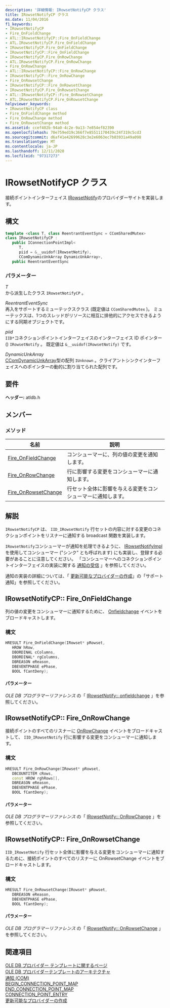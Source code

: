 ```yaml
---
description: '詳細情報: IRowsetNotifyCP クラス'
title: IRowsetNotifyCP クラス
ms.date: 11/04/2016
f1_keywords:
- IRowsetNotifyCP
- Fire_OnFieldChange
- ATL::IRowsetNotifyCP::Fire_OnFieldChange
- ATL.IRowsetNotifyCP.Fire_OnFieldChange
- IRowsetNotifyCP.Fire_OnFieldChange
- IRowsetNotifyCP::Fire_OnFieldChange
- IRowsetNotifyCP.Fire_OnRowChange
- ATL.IRowsetNotifyCP.Fire_OnRowChange
- Fire_OnRowChange
- ATL::IRowsetNotifyCP::Fire_OnRowChange
- IRowsetNotifyCP::Fire_OnRowChange
- Fire_OnRowsetChange
- IRowsetNotifyCP::Fire_OnRowsetChange
- IRowsetNotifyCP.Fire_OnRowsetChange
- ATL::IRowsetNotifyCP::Fire_OnRowsetChange
- ATL.IRowsetNotifyCP.Fire_OnRowsetChange
helpviewer_keywords:
- IRowsetNotifyCP class
- Fire_OnFieldChange method
- Fire_OnRowChange method
- Fire_OnRowsetChange method
ms.assetid: ccef402b-94a0-4c2e-9a13-7e854ef82390
ms.openlocfilehash: 70e759ed19c366f7e85511170439c24f319c5cd3
ms.sourcegitcommit: d6af41e42699628c3e2e6063ec7b03931a49a098
ms.translationtype: MT
ms.contentlocale: ja-JP
ms.lasthandoff: 12/11/2020
ms.locfileid: "97317273"
---
```

# <a name="irowsetnotifycp-class"></a>IRowsetNotifyCP クラス

接続ポイントインターフェイス [IRowsetNotify](/previous-versions/windows/desktop/ms712959(v=vs.85))のプロバイダーサイトを実装します。

## <a name="syntax"></a>構文

```cpp
template <class T, class ReentrantEventSync = CComSharedMutex>
class IRowsetNotifyCP :
   public IConnectionPointImpl<
      T,
      piid = &__uuidof(IRowsetNotify),
      CComDynamicUnkArray DynamicUnkArray>,
   public ReentrantEventSync
```

### <a name="parameters"></a>パラメーター

*T*<br/>
から派生したクラス `IRowsetNotifyCP` 。

*ReentrantEventSync*<br/>
再入をサポートするミューテックスクラス (既定値は `CComSharedMutex` )。 ミューテックスは、1つのスレッドがリソースに相互に排他的にアクセスできるようにする同期オブジェクトです。

*piid*<br/>
`IID*`コネクションポイントインターフェイスのインターフェイス ID ポインター () `IRowsetNotify` 。 既定値は `&__uuidof(IRowsetNotify)` です。

*DynamicUnkArray*<br/>
[CComDynamicUnkArray](../../atl/reference/ccomdynamicunkarray-class.md)型の配列 `IUnknown` 。クライアントシンクインターフェイスへのポインターの動的に割り当てられた配列です。

## <a name="requirements"></a>要件

**ヘッダー:** atldb.h

## <a name="members"></a>メンバー

### <a name="methods"></a>メソッド

| 名前 | 説明 |
|-|-|
|[Fire_OnFieldChange](#onfieldchange)|コンシューマーに、列の値の変更を通知します。|
|[Fire_OnRowChange](#onrowchange)|行に影響する変更をコンシューマーに通知します。|
|[Fire_OnRowsetChange](#onrowsetchange)|行セット全体に影響を与える変更をコンシューマーに通知します。|

## <a name="remarks"></a>解説

`IRowsetNotifyCP` は、 `IID_IRowsetNotify` 行セットの内容に対する変更のコネクションポイントをリスナーに通知する broadcast 関数を実装します。

`IRowsetNotify`コンシューマーが通知を処理できるように、 [IRowsetNotifyImpl](../../data/oledb/irowsetnotifyimpl-class.md)を使用してコンシューマー ("シンク" とも呼ばれます) にも実装し、登録する必要があることに注意してください。 「コンシューマーへのコネクションポイントインターフェイスの実装に関する [通知の受信](../../data/oledb/receiving-notifications.md) 」を参照してください。

通知の実装の詳細については、「 [更新可能なプロバイダーの作成](../../data/oledb/creating-an-updatable-provider.md)」の「サポート通知」を参照してください。

## <a name="irowsetnotifycpfire_onfieldchange"></a><a name="onfieldchange"></a> IRowsetNotifyCP:: Fire_OnFieldChange

列の値の変更をコンシューマーに通知するために、 [Onfieldchange](/previous-versions/windows/desktop/ms715961(v=vs.85)) イベントをブロードキャストします。

### <a name="syntax"></a>構文

```cpp
HRESULT Fire_OnFieldChange(IRowset* pRowset,
   HROW hRow,
   DBORDINAL cColumns,
   DBORDINAL* rgColumns,
   DBREASON eReason,
   DBEVENTPHASE ePhase,
   BOOL fCantDeny);
```

#### <a name="parameters"></a>パラメーター

*OLE DB プログラマーリファレンス* の「 [IRowsetNotify:: onfieldchange](/previous-versions/windows/desktop/ms715961(v=vs.85)) 」を参照してください。

## <a name="irowsetnotifycpfire_onrowchange"></a><a name="onrowchange"></a> IRowsetNotifyCP:: Fire_OnRowChange

接続ポイントのすべてのリスナーに [OnRowChange](/previous-versions/windows/desktop/ms722694(v=vs.85)) イベントをブロードキャストして、 `IID_IRowsetNotify` 行に影響する変更をコンシューマーに通知します。

### <a name="syntax"></a>構文

```cpp
HRESULT Fire_OnRowChange(IRowset* pRowset,
   DBCOUNTITEM cRows,
   const HROW rghRows[],
   DBREASON eReason,
   DBEVENTPHASE ePhase,
   BOOL fCantDeny);
```

#### <a name="parameters"></a>パラメーター

*OLE DB プログラマーリファレンス* の「 [IRowsetNotify:: OnRowChange](/previous-versions/windows/desktop/ms722694(v=vs.85)) 」を参照してください。

## <a name="irowsetnotifycpfire_onrowsetchange"></a><a name="onrowsetchange"></a> IRowsetNotifyCP:: Fire_OnRowsetChange

[](/previous-versions/windows/desktop/ms722669(v=vs.85)) `IID_IRowsetNotify` 行セット全体に影響を与える変更をコンシューマーに通知するために、接続ポイントのすべてのリスナーに OnRowsetChange イベントをブロードキャストします。

### <a name="syntax"></a>構文

```cpp
HRESULT Fire_OnRowsetChange(IRowset* pRowset,
   DBREASON eReason,
   DBEVENTPHASE ePhase,
   BOOL fCantDeny);
```

#### <a name="parameters"></a>パラメーター

*OLE DB プログラマーリファレンス* の「 [IRowsetNotify:: OnRowsetChange](/previous-versions/windows/desktop/ms722669(v=vs.85)) 」を参照してください。

## <a name="see-also"></a>関連項目

[OLE DB プロバイダー テンプレートに関するページ](../../data/oledb/ole-db-provider-templates-cpp.md)<br/>
[OLE DB プロバイダーテンプレートのアーキテクチャ](../../data/oledb/ole-db-provider-template-architecture.md)<br/>
[通知 (COM)](/windows/win32/com/notifications)<br/>
[BEGIN_CONNECTION_POINT_MAP](../../atl/reference/connection-point-macros.md#begin_connection_point_map)<br/>
[END_CONNECTION_POINT_MAP](../../atl/reference/connection-point-macros.md#end_connection_point_map)<br/>
[CONNECTION_POINT_ENTRY](../../atl/reference/connection-point-macros.md#connection_point_entry)<br/>
[更新可能なプロバイダーの作成](../../data/oledb/creating-an-updatable-provider.md)
